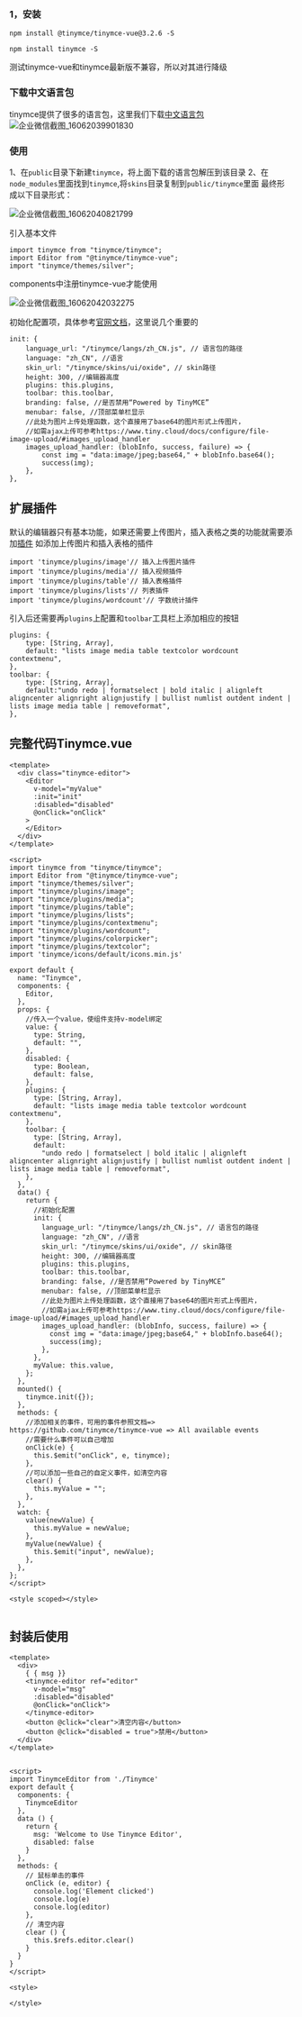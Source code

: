 ### 1，安装

```shell
npm install @tinymce/tinymce-vue@3.2.6 -S
```

```shell
npm install tinymce -S
```

测试tinymce-vue和tinymce最新版不兼容，所以对其进行降级

### **下载中文语言包**

tinymce提供了很多的语言包，这里我们下载[中文语言包](https://liubing.me/goto/https://www.tiny.cloud/get-tiny/language-packages/)![企业微信截图_16062039901830](assets/vue3中使用tinymce5/企业微信截图_16062039901830.png)

### 使用

1、在`public`目录下新建`tinymce`，将上面下载的语言包解压到该目录
2、在`node_modules`里面找到`tinymce`,将`skins`目录复制到`public/tinymce`里面
最终形成以下目录形式：

![企业微信截图_16062040821799](assets/vue3中使用tinymce5/企业微信截图_16062040821799.png)

引入基本文件

```
import tinymce from "tinymce/tinymce";
import Editor from "@tinymce/tinymce-vue";
import "tinymce/themes/silver";
```

components中注册tinymce-vue才能使用

![企业微信截图_16062042032275](assets/vue3中使用tinymce5/企业微信截图_16062042032275.png)

初始化配置项，具体参考[官网文档](https://liubing.me/goto/https://www.tiny.cloud/docs/)，这里说几个重要的

```
init: {
	language_url: "/tinymce/langs/zh_CN.js", // 语言包的路径
	language: "zh_CN", //语言
	skin_url: "/tinymce/skins/ui/oxide", // skin路径
	height: 300, //编辑器高度
	plugins: this.plugins,
	toolbar: this.toolbar,
	branding: false, //是否禁用“Powered by TinyMCE”
	menubar: false, //顶部菜单栏显示
	//此处为图片上传处理函数，这个直接用了base64的图片形式上传图片，
	//如需ajax上传可参考https://www.tiny.cloud/docs/configure/file-image-upload/#images_upload_handler
	images_upload_handler: (blobInfo, success, failure) => {
		const img = "data:image/jpeg;base64," + blobInfo.base64();
		success(img);
	},
},
```

## **扩展插件**

默认的编辑器只有基本功能，如果还需要上传图片，插入表格之类的功能就需要添加[插件](https://liubing.me/goto/https://www.tiny.cloud/docs/plugins/)
如添加上传图片和插入表格的插件

```
import 'tinymce/plugins/image'// 插入上传图片插件
import 'tinymce/plugins/media'// 插入视频插件
import 'tinymce/plugins/table'// 插入表格插件
import 'tinymce/plugins/lists'// 列表插件
import 'tinymce/plugins/wordcount'// 字数统计插件
```

引入后还需要再`plugins`上配置和`toolbar`工具栏上添加相应的按钮

```
plugins: {
	type: [String, Array],
	default: "lists image media table textcolor wordcount contextmenu",
},
toolbar: {
	type: [String, Array],
	default:"undo redo | formatselect | bold italic | alignleft aligncenter alignright alignjustify | bullist numlist outdent indent | lists image media table | removeformat",
},
```

## **完整代码Tinymce.vue**

```
<template>
  <div class="tinymce-editor">
    <Editor
      v-model="myValue"
      :init="init"
      :disabled="disabled"
      @onClick="onClick"
    >
    </Editor>
  </div>
</template>

<script>
import tinymce from "tinymce/tinymce";
import Editor from "@tinymce/tinymce-vue";
import "tinymce/themes/silver";
import "tinymce/plugins/image";
import "tinymce/plugins/media";
import "tinymce/plugins/table";
import "tinymce/plugins/lists";
import "tinymce/plugins/contextmenu";
import "tinymce/plugins/wordcount";
import "tinymce/plugins/colorpicker";
import "tinymce/plugins/textcolor";
import 'tinymce/icons/default/icons.min.js'

export default {
  name: "Tinymce",
  components: {
    Editor,
  },
  props: {
    //传入一个value，使组件支持v-model绑定
    value: {
      type: String,
      default: "",
    },
    disabled: {
      type: Boolean,
      default: false,
    },
    plugins: {
      type: [String, Array],
      default: "lists image media table textcolor wordcount contextmenu",
    },
    toolbar: {
      type: [String, Array],
      default:
        "undo redo | formatselect | bold italic | alignleft aligncenter alignright alignjustify | bullist numlist outdent indent | lists image media table | removeformat",
    },
  },
  data() {
    return {
      //初始化配置
      init: {
        language_url: "/tinymce/langs/zh_CN.js", // 语言包的路径
        language: "zh_CN", //语言
        skin_url: "/tinymce/skins/ui/oxide", // skin路径
        height: 300, //编辑器高度
        plugins: this.plugins,
        toolbar: this.toolbar,
        branding: false, //是否禁用“Powered by TinyMCE”
        menubar: false, //顶部菜单栏显示
        //此处为图片上传处理函数，这个直接用了base64的图片形式上传图片，
        //如需ajax上传可参考https://www.tiny.cloud/docs/configure/file-image-upload/#images_upload_handler
        images_upload_handler: (blobInfo, success, failure) => {
          const img = "data:image/jpeg;base64," + blobInfo.base64();
          success(img);
        },
      },
      myValue: this.value,
    };
  },
  mounted() {
    tinymce.init({});
  },
  methods: {
    //添加相关的事件，可用的事件参照文档=> https://github.com/tinymce/tinymce-vue => All available events
    //需要什么事件可以自己增加
    onClick(e) {
      this.$emit("onClick", e, tinymce);
    },
    //可以添加一些自己的自定义事件，如清空内容
    clear() {
      this.myValue = "";
    },
  },
  watch: {
    value(newValue) {
      this.myValue = newValue;
    },
    myValue(newValue) {
      this.$emit("input", newValue);
    },
  },
};
</script>

<style scoped></style>


```

## **封装后使用**

```
<template>
  <div>
    { { msg }}
    <tinymce-editor ref="editor"
      v-model="msg"
      :disabled="disabled"
      @onClick="onClick">
    </tinymce-editor>
    <button @click="clear">清空内容</button>
    <button @click="disabled = true">禁用</button>
  </div>
</template>


<script>
import TinymceEditor from './Tinymce'
export default {
  components: {
    TinymceEditor
  },
  data () {
    return {
      msg: 'Welcome to Use Tinymce Editor',
      disabled: false
    }
  },
  methods: {
    // 鼠标单击的事件
    onClick (e, editor) {
      console.log('Element clicked')
      console.log(e)
      console.log(editor)
    },
    // 清空内容
    clear () {
      this.$refs.editor.clear()
    }
  }
}
</script>

<style>

</style>
```

